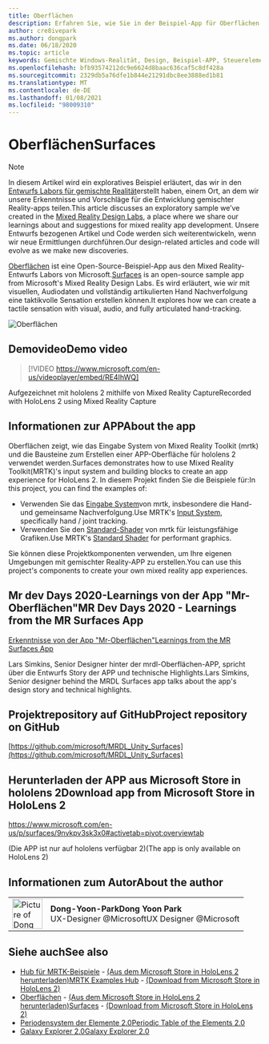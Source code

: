 ```yaml
---
title: Oberflächen
description: Erfahren Sie, wie Sie in der Beispiel-App für Oberflächen mit visuellen, Audio-und Hand zeitast-und Hand zeitast-
author: cre8ivepark
ms.author: dongpark
ms.date: 06/18/2020
ms.topic: article
keywords: Gemischte Windows-Realität, Design, Beispiel-APP, Steuerelemente, mrtk, Mixed Reality Toolkit, Unity, Beispiel-apps, Beispiel-apps, Open Source, Microsoft Store, hololens, Mixed Reality-Headset, Windows Mixed Reality-Headset, Virtual Reality-Headset
ms.openlocfilehash: bfb93574212dc9e6624d8baac636caf5c8df428a
ms.sourcegitcommit: 2329db5a76dfe1b844e21291dbc8ee3888ed1b81
ms.translationtype: MT
ms.contentlocale: de-DE
ms.lasthandoff: 01/08/2021
ms.locfileid: "98009310"
---
```

# <a name="surfaces"></a><span data-ttu-id="e81a9-104">Oberflächen</span><span class="sxs-lookup"><span data-stu-id="e81a9-104">Surfaces</span></span>

>[!NOTE]
><span data-ttu-id="e81a9-105">In diesem Artikel wird ein exploratives Beispiel erläutert, das wir in den [Entwurfs Labors für gemischte Realität](https://github.com/Microsoft/MRDesignLabs_Unity)erstellt haben, einem Ort, an dem wir unsere Erkenntnisse und Vorschläge für die Entwicklung gemischter Reality-apps teilen.</span><span class="sxs-lookup"><span data-stu-id="e81a9-105">This article discusses an exploratory sample we’ve created in the [Mixed Reality Design Labs](https://github.com/Microsoft/MRDesignLabs_Unity), a place where we share our learnings about and suggestions for mixed reality app development.</span></span> <span data-ttu-id="e81a9-106">Unsere Entwurfs bezogenen Artikel und Code werden sich weiterentwickeln, wenn wir neue Ermittlungen durchführen.</span><span class="sxs-lookup"><span data-stu-id="e81a9-106">Our design-related articles and code will evolve as we make new discoveries.</span></span>

<span data-ttu-id="e81a9-107">[Oberflächen](https://github.com/microsoft/MRDL_Unity_Surfaces)  ist eine Open-Source-Beispiel-App aus den Mixed Reality-Entwurfs Labors von Microsoft.</span><span class="sxs-lookup"><span data-stu-id="e81a9-107">[Surfaces](https://github.com/microsoft/MRDL_Unity_Surfaces)  is an open-source sample app from Microsoft's Mixed Reality Design Labs.</span></span> <span data-ttu-id="e81a9-108">Es wird erläutert, wie wir mit visuellen, Audiodaten und vollständig artikulierten Hand Nachverfolgung eine taktikvolle Sensation erstellen können.</span><span class="sxs-lookup"><span data-stu-id="e81a9-108">It explores how we can create a tactile sensation with visual, audio, and fully articulated hand-tracking.</span></span>

![Oberflächen](images/MRDL_Surfaces_1.jpg)

## <a name="demo-video"></a><span data-ttu-id="e81a9-110">Demovideo</span><span class="sxs-lookup"><span data-stu-id="e81a9-110">Demo video</span></span> 

> [!VIDEO https://www.microsoft.com/en-us/videoplayer/embed/RE4IhWQ]

<span data-ttu-id="e81a9-111">Aufgezeichnet mit hololens 2 mithilfe von Mixed Reality Capture</span><span class="sxs-lookup"><span data-stu-id="e81a9-111">Recorded with HoloLens 2 using Mixed Reality Capture</span></span>

## <a name="about-the-app"></a><span data-ttu-id="e81a9-112">Informationen zur APP</span><span class="sxs-lookup"><span data-stu-id="e81a9-112">About the app</span></span>

<span data-ttu-id="e81a9-113">Oberflächen zeigt, wie das Eingabe System von Mixed Reality Toolkit (mrtk) und die Bausteine zum Erstellen einer APP-Oberfläche für hololens 2 verwendet werden.</span><span class="sxs-lookup"><span data-stu-id="e81a9-113">Surfaces demonstrates how to use Mixed Reality Toolkit(MRTK)'s input system and building blocks to create an app experience for HoloLens 2.</span></span> <span data-ttu-id="e81a9-114">In diesem Projekt finden Sie die Beispiele für:</span><span class="sxs-lookup"><span data-stu-id="e81a9-114">In this project, you can find the examples of:</span></span>
- <span data-ttu-id="e81a9-115">Verwenden Sie das [Eingabe System](https://microsoft.github.io/MixedRealityToolkit-Unity/Documentation/Input/Overview.html)von mrtk, insbesondere die Hand-und gemeinsame Nachverfolgung.</span><span class="sxs-lookup"><span data-stu-id="e81a9-115">Use MRTK's [Input System](https://microsoft.github.io/MixedRealityToolkit-Unity/Documentation/Input/Overview.html), specifically hand / joint tracking.</span></span>
- <span data-ttu-id="e81a9-116">Verwenden Sie den [Standard-Shader](https://microsoft.github.io/MixedRealityToolkit-Unity/Documentation/README_MRTKStandardShader.html) von mrtk für leistungsfähige Grafiken.</span><span class="sxs-lookup"><span data-stu-id="e81a9-116">Use MRTK's [Standard Shader](https://microsoft.github.io/MixedRealityToolkit-Unity/Documentation/README_MRTKStandardShader.html) for performant graphics.</span></span>

<span data-ttu-id="e81a9-117">Sie können diese Projektkomponenten verwenden, um Ihre eigenen Umgebungen mit gemischter Reality-APP zu erstellen.</span><span class="sxs-lookup"><span data-stu-id="e81a9-117">You can use this project's components to create your own mixed reality app experiences.</span></span>

## <a name="mr-dev-days-2020---learnings-from-the-mr-surfaces-app"></a><span data-ttu-id="e81a9-118">Mr dev Days 2020-Learnings von der App "Mr-Oberflächen"</span><span class="sxs-lookup"><span data-stu-id="e81a9-118">MR Dev Days 2020 - Learnings from the MR Surfaces App</span></span>

[<span data-ttu-id="e81a9-119">Erkenntnisse von der App "Mr-Oberflächen"</span><span class="sxs-lookup"><span data-stu-id="e81a9-119">Learnings from the MR Surfaces App</span></span>](https://channel9.msdn.com/Shows/Docs-Mixed-Reality/Learnings-from-the-MR-Surfaces-App)

<span data-ttu-id="e81a9-120">Lars Simkins, Senior Designer hinter der mrdl-Oberflächen-APP, spricht über die Entwurfs Story der APP und technische Highlights.</span><span class="sxs-lookup"><span data-stu-id="e81a9-120">Lars Simkins, Senior designer behind the MRDL Surfaces app talks about the app's design story and technical highlights.</span></span>

## <a name="project-repository-on-github"></a><span data-ttu-id="e81a9-121">Projektrepository auf GitHub</span><span class="sxs-lookup"><span data-stu-id="e81a9-121">Project repository on GitHub</span></span>

[https://github.com/microsoft/MRDL_Unity_Surfaces](https://github.com/microsoft/MRDL_Unity_Surfaces)

## <a name="download-app-from-microsoft-store-in-hololens-2"></a><span data-ttu-id="e81a9-122">Herunterladen der APP aus Microsoft Store in hololens 2</span><span class="sxs-lookup"><span data-stu-id="e81a9-122">Download app from Microsoft Store in HoloLens 2</span></span>

https://www.microsoft.com/en-us/p/surfaces/9nvkpv3sk3x0#activetab=pivot:overviewtab

<span data-ttu-id="e81a9-123">(Die APP ist nur auf hololens verfügbar 2)</span><span class="sxs-lookup"><span data-stu-id="e81a9-123">(The app is only available on HoloLens 2)</span></span>

## <a name="about-the-author"></a><span data-ttu-id="e81a9-124">Informationen zum Autor</span><span class="sxs-lookup"><span data-stu-id="e81a9-124">About the author</span></span>

<table style="border-collapse:collapse" padding-left="0px">
<tr>
<td style="border-style: none" width="60px"><img alt="Picture of Dong Yoon Park" width="60" height="60" src="images/dongyoonpark.jpg"></td>
<td style="border-style: none"><span data-ttu-id="e81a9-125"><b>Dong-Yoon-Park</b></span><span class="sxs-lookup"><span data-stu-id="e81a9-125"><b>Dong Yoon Park</b></span></span><br><span data-ttu-id="e81a9-126">UX-Designer @Microsoft</span><span class="sxs-lookup"><span data-stu-id="e81a9-126">UX Designer @Microsoft</span></span></td>
</tr>
</table>

## <a name="see-also"></a><span data-ttu-id="e81a9-127">Siehe auch</span><span class="sxs-lookup"><span data-stu-id="e81a9-127">See also</span></span>

* <span data-ttu-id="e81a9-128">[Hub für MRTK-Beispiele](https://microsoft.github.io/MixedRealityToolkit-Unity/Documentation/README_ExampleHub.html) - [(Aus dem Microsoft Store in HoloLens 2 herunterladen)](https://www.microsoft.com/en-us/p/mrtk-examples-hub/9mv8c39l2sj4)</span><span class="sxs-lookup"><span data-stu-id="e81a9-128">[MRTK Examples Hub](https://microsoft.github.io/MixedRealityToolkit-Unity/Documentation/README_ExampleHub.html) - [(Download from Microsoft Store in HoloLens 2)](https://www.microsoft.com/en-us/p/mrtk-examples-hub/9mv8c39l2sj4)</span></span>
* <span data-ttu-id="e81a9-129">[Oberflächen](sampleapp-surfaces.md) - [(Aus dem Microsoft Store in HoloLens 2 herunterladen)](https://www.microsoft.com/en-us/p/surfaces/9nvkpv3sk3x0)</span><span class="sxs-lookup"><span data-stu-id="e81a9-129">[Surfaces](sampleapp-surfaces.md) - [(Download from Microsoft Store in HoloLens 2)](https://www.microsoft.com/en-us/p/surfaces/9nvkpv3sk3x0)</span></span>
* [<span data-ttu-id="e81a9-130">Periodensystem der Elemente 2.0</span><span class="sxs-lookup"><span data-stu-id="e81a9-130">Periodic Table of the Elements 2.0</span></span>](https://medium.com/@dongyoonpark/bringing-the-periodic-table-of-the-elements-app-to-hololens-2-with-mrtk-v2-a6e3d8362158)
* [<span data-ttu-id="e81a9-131">Galaxy Explorer 2.0</span><span class="sxs-lookup"><span data-stu-id="e81a9-131">Galaxy Explorer 2.0</span></span>](galaxy-explorer-update.md)
